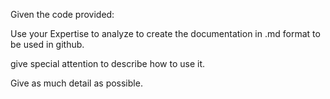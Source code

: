 Given the code provided:

Use your Expertise to analyze to create the documentation in .md format to be used in github.

give special attention to describe how to use it.

Give as much detail as possible.